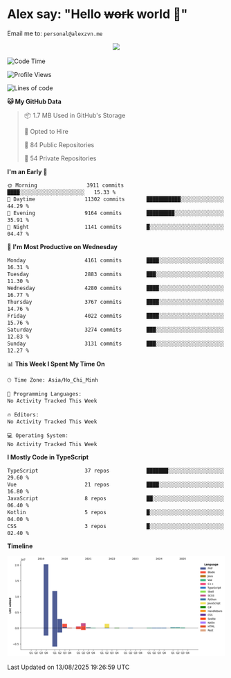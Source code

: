 # Alex say: "Hello ~~work~~ world 🐾"
Email me to: `personal@alexzvn.me`


<p align=center>
  <a href="https://skillicons.dev">
    <img src="https://skillicons.dev/icons?i=ts,js,php,nodejs,bun,vue,nuxt,react,svelte,tauri,laravel,rust,mongodb,docker,electron,redis,rabbitmq,tailwind,git,cloudflare,elysia,mysql,nginx,rollupjs,sentry,ubuntu,yarn,html,css,vite" />
  </a>
</p>

<!--START_SECTION:waka-->
![Code Time](http://img.shields.io/badge/Code%20Time-1%2C066%20hrs%2055%20mins-blue)

![Profile Views](http://img.shields.io/badge/Profile%20Views-0-blue)

![Lines of code](https://img.shields.io/badge/From%20Hello%20World%20I%27ve%20Written-41.0%20million%20lines%20of%20code-blue)

**🐱 My GitHub Data** 

> 📦 1.7 MB Used in GitHub's Storage 
 > 
> 💼 Opted to Hire
 > 
> 📜 84 Public Repositories 
 > 
> 🔑 54 Private Repositories 
 > 
**I'm an Early 🐤** 

```text
🌞 Morning                3911 commits        ████░░░░░░░░░░░░░░░░░░░░░   15.33 % 
🌆 Daytime                11302 commits       ███████████░░░░░░░░░░░░░░   44.29 % 
🌃 Evening                9164 commits        █████████░░░░░░░░░░░░░░░░   35.91 % 
🌙 Night                  1141 commits        █░░░░░░░░░░░░░░░░░░░░░░░░   04.47 % 
```
📅 **I'm Most Productive on Wednesday** 

```text
Monday                   4161 commits        ████░░░░░░░░░░░░░░░░░░░░░   16.31 % 
Tuesday                  2883 commits        ███░░░░░░░░░░░░░░░░░░░░░░   11.30 % 
Wednesday                4280 commits        ████░░░░░░░░░░░░░░░░░░░░░   16.77 % 
Thursday                 3767 commits        ████░░░░░░░░░░░░░░░░░░░░░   14.76 % 
Friday                   4022 commits        ████░░░░░░░░░░░░░░░░░░░░░   15.76 % 
Saturday                 3274 commits        ███░░░░░░░░░░░░░░░░░░░░░░   12.83 % 
Sunday                   3131 commits        ███░░░░░░░░░░░░░░░░░░░░░░   12.27 % 
```


📊 **This Week I Spent My Time On** 

```text
🕑︎ Time Zone: Asia/Ho_Chi_Minh

💬 Programming Languages: 
No Activity Tracked This Week

🔥 Editors: 
No Activity Tracked This Week

💻 Operating System: 
No Activity Tracked This Week
```

**I Mostly Code in TypeScript** 

```text
TypeScript               37 repos            ███████░░░░░░░░░░░░░░░░░░   29.60 % 
Vue                      21 repos            ████░░░░░░░░░░░░░░░░░░░░░   16.80 % 
JavaScript               8 repos             ██░░░░░░░░░░░░░░░░░░░░░░░   06.40 % 
Kotlin                   5 repos             █░░░░░░░░░░░░░░░░░░░░░░░░   04.00 % 
CSS                      3 repos             █░░░░░░░░░░░░░░░░░░░░░░░░   02.40 % 
```



**Timeline**

![Lines of Code chart](https://raw.githubusercontent.com/alexzvn/alexzvn/main/assets/bar_graph.png)


 Last Updated on 13/08/2025 19:26:59 UTC
<!--END_SECTION:waka-->
